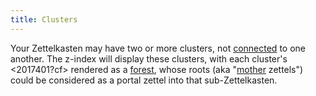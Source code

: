 ```yaml
---
title: Clusters
---
```


Your Zettelkasten may have two or more clusters, not [connected](https://en.wikipedia.org/wiki/Connected_graph) to one another.  The z-index will display these clusters, with each cluster's <2017401?cf> rendered as a [forest](https://tinyurl.com/wikipedia-forest), whose roots (aka "[mother](https://www.geeksforgeeks.org/find-a-mother-vertex-in-a-graph/) zettels") could be considered as a portal zettel into that sub-Zettelkasten.

